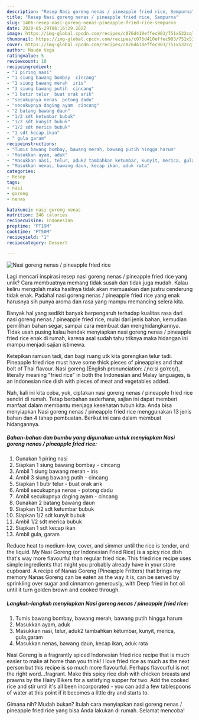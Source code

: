 ```yaml
---
description: "Resep Nasi goreng nenas / pineapple fried rice, Sempurna"
title: "Resep Nasi goreng nenas / pineapple fried rice, Sempurna"
slug: 1406-resep-nasi-goreng-nenas-pineapple-fried-rice-sempurna
date: 2020-05-29T06:16:29.282Z
image: https://img-global.cpcdn.com/recipes/c076d410effec903/751x532cq70/nasi-goreng-nenas-pineapple-fried-rice-foto-resep-utama.jpg
thumbnail: https://img-global.cpcdn.com/recipes/c076d410effec903/751x532cq70/nasi-goreng-nenas-pineapple-fried-rice-foto-resep-utama.jpg
cover: https://img-global.cpcdn.com/recipes/c076d410effec903/751x532cq70/nasi-goreng-nenas-pineapple-fried-rice-foto-resep-utama.jpg
author: Maude Vega
ratingvalue: 5
reviewcount: 10
recipeingredient:
- "1 piring nasi"
- "1 siung bawang bombay  cincang"
- "1 siung bawang merah  iris"
- "3 siung bawang putih  cincang"
- "1 butir telur  buat orak arik"
- "secukupnya nenas  potong dadu"
- "secukupnya daging ayam  cincang"
- "2 batang bawang daun"
- "1/2 sdt ketumbar bubuk"
- "1/2 sdt kunyit bubuk"
- "1/2 sdt merica bubuk"
- "1 sdt kecap ikan"
- " gula garam"
recipeinstructions:
- "Tumis bawang bombay, bawang merah, bawang putih hingga harum"
- "Masukkan ayam, aduk"
- "Masukkan nasi, telur, aduk2 tambahkan ketumbar, kunyit, merica, gula,garam"
- "Masukkan nenas, bawang daun, kecap ikan, aduk rata"
categories:
- Resep
tags:
- nasi
- goreng
- nenas

katakunci: nasi goreng nenas 
nutrition: 246 calories
recipecuisine: Indonesian
preptime: "PT19M"
cooktime: "PT50M"
recipeyield: "1"
recipecategory: Dessert

---
```



![Nasi goreng nenas / pineapple fried rice](https://img-global.cpcdn.com/recipes/c076d410effec903/751x532cq70/nasi-goreng-nenas-pineapple-fried-rice-foto-resep-utama.jpg)

Lagi mencari inspirasi resep nasi goreng nenas / pineapple fried rice yang unik? Cara membuatnya memang tidak susah dan tidak juga mudah. Kalau keliru mengolah maka hasilnya tidak akan memuaskan dan justru cenderung tidak enak. Padahal nasi goreng nenas / pineapple fried rice yang enak harusnya sih punya aroma dan rasa yang mampu memancing selera kita.

Banyak hal yang sedikit banyak berpengaruh terhadap kualitas rasa dari nasi goreng nenas / pineapple fried rice, mulai dari jenis bahan, kemudian pemilihan bahan segar, sampai cara membuat dan menghidangkannya. Tidak usah pusing kalau hendak menyiapkan nasi goreng nenas / pineapple fried rice enak di rumah, karena asal sudah tahu triknya maka hidangan ini mampu menjadi sajian istimewa.

Ketepikan ramuan tadi, dan bagi ruang utk kita gorengkan telur tadi. Pineapple fried rice must have some thick pieces of pineapples and that bolt of Thai flavour. Nasi goreng (English pronunciation: /ˌnɑːsi ɡɒˈrɛŋ/), literally meaning &#34;fried rice&#34; in both the Indonesian and Malay languages, is an Indonesian rice dish with pieces of meat and vegetables added.


Nah, kali ini kita coba, yuk, ciptakan nasi goreng nenas / pineapple fried rice sendiri di rumah. Tetap berbahan sederhana, sajian ini dapat memberi manfaat dalam membantu menjaga kesehatan tubuh kita. Anda bisa menyiapkan Nasi goreng nenas / pineapple fried rice menggunakan 13 jenis bahan dan 4 tahap pembuatan. Berikut ini cara dalam membuat hidangannya.

<!--inarticleads1-->

##### Bahan-bahan dan bumbu yang digunakan untuk menyiapkan Nasi goreng nenas / pineapple fried rice:

1. Gunakan 1 piring nasi
1. Siapkan 1 siung bawang bombay - cincang
1. Ambil 1 siung bawang merah - iris
1. Ambil 3 siung bawang putih - cincang
1. Siapkan 1 butir telur - buat orak arik
1. Ambil secukupnya nenas - potong dadu
1. Ambil secukupnya daging ayam - cincang
1. Gunakan 2 batang bawang daun
1. Siapkan 1/2 sdt ketumbar bubuk
1. Siapkan 1/2 sdt kunyit bubuk
1. Ambil 1/2 sdt merica bubuk
1. Siapkan 1 sdt kecap ikan
1. Ambil  gula, garam


Reduce heat to medium-low, cover, and simmer until the rice is tender, and the liquid. My Nasi Goreng (or Indonesian Fried Rice) is a spicy rice dish that&#39;s way more flavourful than regular fried rice. This fried rice recipe uses simple ingredients that might you probably already have in your store cupboard. A recipe of Nanas Goreng (Pineapple Fritters) that brings my memory Nanas Goreng can be eaten as the way it is, can be served by sprinkling over sugar and cinnamon generously, with Deep fried in hot oil until it turn golden brown and cooked through. 

<!--inarticleads2-->

##### Langkah-langkah menyiapkan Nasi goreng nenas / pineapple fried rice:

1. Tumis bawang bombay, bawang merah, bawang putih hingga harum
1. Masukkan ayam, aduk
1. Masukkan nasi, telur, aduk2 tambahkan ketumbar, kunyit, merica, gula,garam
1. Masukkan nenas, bawang daun, kecap ikan, aduk rata


Nasi Goreng is a fragrantly spiced Indonesian fried rice recipe that is much easier to make at home than you think! I love fried rice as much as the next person but this recipe is so much more flavourful. Perhaps flavourful is not the right word…fragrant. Make this spicy rice dish with chicken breasts and prawns by the Hairy Bikers for a satisfying supper for two. Add the cooked rice and stir until it&#39;s all been incorporated - you can add a few tablespoons of water at this point if it becomes a little dry and starts to. 

Gimana nih? Mudah bukan? Itulah cara menyiapkan nasi goreng nenas / pineapple fried rice yang bisa Anda lakukan di rumah. Selamat mencoba!
